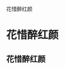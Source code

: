 <!DOCTYPE  HTML>
<html  lang="en">
<head>
  <meta  charset="UTF-8">
  <title>我我的标题V</title>
  
</head>
<body>
  <span>花惜醉红颜</span><br/>
  <h1>花惜醉红颜</h1>
  <h2>花惜醉红颜</h2>
 </body>
 </html>
